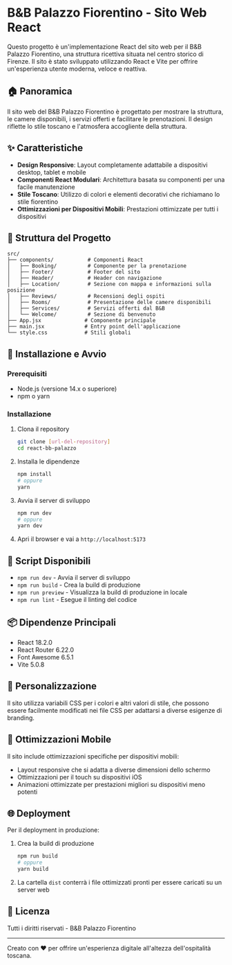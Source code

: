 # B&B Palazzo Fiorentino - Sito Web React

Questo progetto è un'implementazione React del sito web per il B&B Palazzo Fiorentino, una struttura ricettiva situata nel centro storico di Firenze. Il sito è stato sviluppato utilizzando React e Vite per offrire un'esperienza utente moderna, veloce e reattiva.

## 🏠 Panoramica

Il sito web del B&B Palazzo Fiorentino è progettato per mostrare la struttura, le camere disponibili, i servizi offerti e facilitare le prenotazioni. Il design riflette lo stile toscano e l'atmosfera accogliente della struttura.

## ✨ Caratteristiche

- **Design Responsive**: Layout completamente adattabile a dispositivi desktop, tablet e mobile
- **Componenti React Modulari**: Architettura basata su componenti per una facile manutenzione
- **Stile Toscano**: Utilizzo di colori e elementi decorativi che richiamano lo stile fiorentino
- **Ottimizzazioni per Dispositivi Mobili**: Prestazioni ottimizzate per tutti i dispositivi

## 🧩 Struttura del Progetto

```
src/
├── components/           # Componenti React
│   ├── Booking/          # Componente per la prenotazione
│   ├── Footer/           # Footer del sito
│   ├── Header/           # Header con navigazione
│   ├── Location/         # Sezione con mappa e informazioni sulla posizione
│   ├── Reviews/          # Recensioni degli ospiti
│   ├── Rooms/            # Presentazione delle camere disponibili
│   ├── Services/         # Servizi offerti dal B&B
│   └── Welcome/          # Sezione di benvenuto
├── App.jsx              # Componente principale
├── main.jsx             # Entry point dell'applicazione
└── style.css            # Stili globali
```

## 🚀 Installazione e Avvio

### Prerequisiti

- Node.js (versione 14.x o superiore)
- npm o yarn

### Installazione

1. Clona il repository
   ```bash
   git clone [url-del-repository]
   cd react-bb-palazzo
   ```

2. Installa le dipendenze
   ```bash
   npm install
   # oppure
   yarn
   ```

3. Avvia il server di sviluppo
   ```bash
   npm run dev
   # oppure
   yarn dev
   ```

4. Apri il browser e vai a `http://localhost:5173`

## 🔧 Script Disponibili

- `npm run dev` - Avvia il server di sviluppo
- `npm run build` - Crea la build di produzione
- `npm run preview` - Visualizza la build di produzione in locale
- `npm run lint` - Esegue il linting del codice

## 📦 Dipendenze Principali

- React 18.2.0
- React Router 6.22.0
- Font Awesome 6.5.1
- Vite 5.0.8

## 🎨 Personalizzazione

Il sito utilizza variabili CSS per i colori e altri valori di stile, che possono essere facilmente modificati nei file CSS per adattarsi a diverse esigenze di branding.

## 📱 Ottimizzazioni Mobile

Il sito include ottimizzazioni specifiche per dispositivi mobili:

- Layout responsive che si adatta a diverse dimensioni dello schermo
- Ottimizzazioni per il touch su dispositivi iOS
- Animazioni ottimizzate per prestazioni migliori su dispositivi meno potenti

## 🌐 Deployment

Per il deployment in produzione:

1. Crea la build di produzione
   ```bash
   npm run build
   # oppure
   yarn build
   ```

2. La cartella `dist` conterrà i file ottimizzati pronti per essere caricati su un server web

## 📝 Licenza

Tutti i diritti riservati - B&B Palazzo Fiorentino

---

Creato con ❤️ per offrire un'esperienza digitale all'altezza dell'ospitalità toscana.